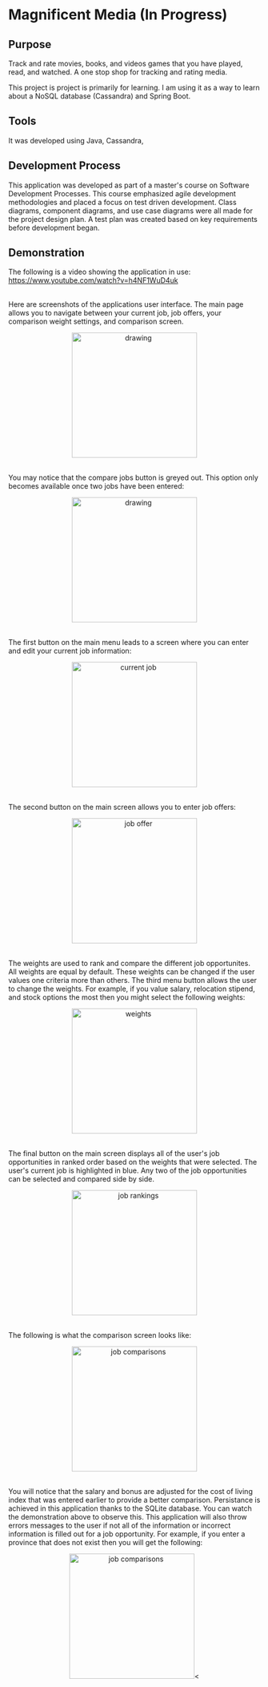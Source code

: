 # Magnificent Media (In Progress)

## Purpose
Track and rate movies, books, and videos games that you have played, read, and watched. A one stop shop for tracking and rating media.

This project is project is primarily for learning. I am using it as a way to learn about a NoSQL database (Cassandra) and Spring Boot.

## Tools
It was developed using Java, Cassandra, 

## Development Process
This application was developed as part of a master's course on Software Development Processes. This course emphasized agile development methodologies and placed a focus on test driven development. Class diagrams, component diagrams, and use case diagrams were all made for the project design plan. A test plan was created based on key requirements before development began.

## Demonstration

The following is a video showing the application in use: https://www.youtube.com/watch?v=h4NF1WuD4uk

<br>Here are screenshots of the applications user interface. The main page allows you to navigate between your current job, job offers, your comparison weight settings, and comparison screen.

<center><img src="app_images/main.png" alt="drawing" width="250"/></center>

<br>You may notice that the compare jobs button is greyed out. This option only becomes available once two jobs have been entered:

<p align="center"><img src="app_images/mainactive.png" alt="drawing" width="250"/></p>

<br>The first button on the main menu leads to a screen where you can enter and edit your current job information:

<p align="center"><img src="app_images/currentjob.png" alt="current job" width="250"/></p>

<br>The second button on the main screen allows you to enter job offers:

<p align="center"><img src="app_images/joboffer.png" alt="job offer" width="250"/></p>

<br>The weights are used to rank and compare the different job opportunites. All weights are equal by default. These weights can be changed if the user values one criteria more than others. The third menu button allows the user to change the weights. For example, if you value salary, relocation stipend, and stock options the most then you might select the following weights:

<p align="center"><img src="app_images/weights.png" alt="weights" width="250"/></p>

<br>The final button on the main screen displays all of the user's job opportunities in ranked order based on the weights that were selected. The user's current job is highlighted in blue. Any two of the job opportunities can be selected and compared side by side.

<p align="center"><img src="app_images/ranking.png" alt="job rankings" width="250"/></p>

<br>The following is what the comparison screen looks like:

<p align="center"><img src="app_images/comparison.png" alt="job comparisons" width="250"/></p>

<br>You will notice that the salary and bonus are adjusted for the cost of living index that was entered earlier to provide a better comparison. Persistance is achieved in this application thanks to the SQLite database. You can watch the demonstration above to observe this. This application will also throw errors messages to the user if not all of the information or incorrect information is filled out for a job opportunity. For example, if you enter a province that does not exist then you will get the following: 

<p align="center"><img src="app_images/errorprovince.png" alt="job comparisons" width="250"/><</p>



